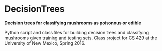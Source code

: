 # DecisionTrees
<b>Decision trees for classifying mushrooms as poisonous or edible</b>

Python script and class files for building decision trees and classifying mushrooms given training and testing sets. Class project for <a href="http://www.cs.unm.edu/~estrada/teaching/trilce/index.php?n=BigData.IntroToMachineLearning">CS 429</a> at the University of New Mexico, Spring 2016. 

